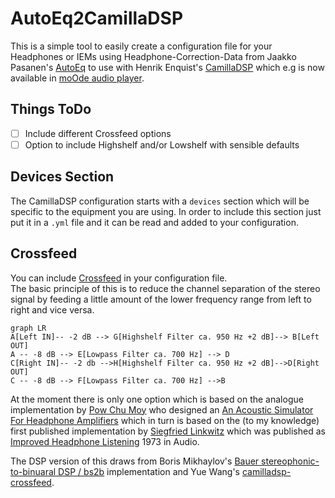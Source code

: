 # AutoEq2CamillaDSP

This is a simple tool to easily create a configuration file for your Headphones or IEMs using Headphone-Correction-Data from Jaakko Pasanen's [AutoEq](https://github.com/jaakkopasanen/AutoEq) to use with Henrik Enquist's [CamillaDSP](https://github.com/HEnquist/camilladsp) which e.g is now available in [moOde audio player](https://github.com/moode-player/moode).

## Things ToDo
- [ ] Include different Crossfeed options
- [ ] Option to include Highshelf and/or Lowshelf with sensible defaults

## Devices Section
The CamillaDSP configuration starts with a `devices` section which will be specific to the equipment you are using. In order to include this section just put it in a `.yml` file and it can be read and added to your configuration.

## Crossfeed
You can include [Crossfeed](https://en.wikipedia.org/wiki/Crossfeed) in your configuration file.  
The basic principle of this is to reduce the channel separation of the stereo signal by feeding a little amount of the lower frequency range from left to right and vice versa.  

```mermaid
graph LR
A[Left IN]-- -2 dB --> G[Highshelf Filter ca. 950 Hz +2 dB]--> B[Left OUT]
A -- -8 dB --> E[Lowpass Filter ca. 700 Hz] --> D
C[Right IN]-- -2 db -->H[Highshelf Filter ca. 950 Hz +2 dB]-->D[Right OUT]
C -- -8 dB --> F[Lowpass Filter ca. 700 Hz] -->B
```

At the moment there is only one option which is based on the analogue implementation by [Pow Chu Moy](https://jourshifi.wordpress.com/2016/03/17/the-hero-of-diy-audio-pow-chu-moy/) who designed an [An Acoustic Simulator For Headphone Amplifiers](https://headwizememorial.wordpress.com/2018/03/09/an-acoustic-simulator-for-headphone-amplifiers/) which in turn is based on the (to my knowledge) first published implementation by [Siegfried Linkwitz](https://en.wikipedia.org/wiki/Siegfried_Linkwitz) which was published as [Improved Headphone Listening](https://www.linkwitzlab.com/headphone-xfeed.htm) 1973 in Audio.  

The DSP version of this draws from Boris Mikhaylov's [Bauer stereophonic-to-binuaral DSP / bs2b](http://bs2b.sourceforge.net) implementation and Yue Wang's [camilladsp-crossfeed](https://github.com/Wang-Yue/camilladsp-crossfeed).


